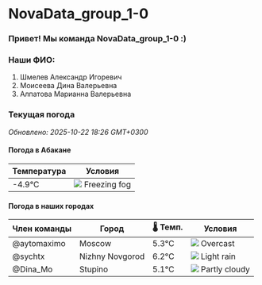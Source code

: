 # NovaData_group_1-0
### Привет! Мы команда NovaData_group_1-0 :)

### Наши ФИО:
1. Шмелев Александр Игоревич
2. Моисеева Дина Валерьевна
3. Алпатова Марианна Валерьевна

### Текущая погода
<!-- WEATHER:START -->
_Обновлено: 2025-10-22 18:26 GMT+0300_

#### Погода в Абакане

| Температура | Условия |
|-------------|----------|
| -4.9°C     | ![](https://cdn.weatherapi.com/weather/64x64/night/260.png) Freezing fog |

#### Погода в наших городах

| Член команды  | Город               | 🌡️ Темп.  | Условия          |
|---------------|---------------------|-----------|--------------------|
| @aytomaximo    | Moscow              |    5.3°C | ![](https://cdn.weatherapi.com/weather/64x64/night/122.png) Overcast     |
| @sychtx        | Nizhny Novgorod     |    6.2°C | ![](https://cdn.weatherapi.com/weather/64x64/night/296.png) Light rain   |
| @Dina_Mo       | Stupino             |    5.1°C | ![](https://cdn.weatherapi.com/weather/64x64/night/116.png) Partly cloudy |

<!-- WEATHER:END -->
